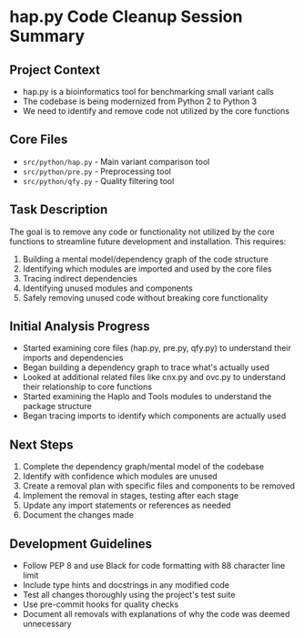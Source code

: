 # hap.py Code Cleanup Session Summary

## Project Context

- hap.py is a bioinformatics tool for benchmarking small variant calls
- The codebase is being modernized from Python 2 to Python 3
- We need to identify and remove code not utilized by the core functions

## Core Files

- `src/python/hap.py` - Main variant comparison tool
- `src/python/pre.py` - Preprocessing tool
- `src/python/qfy.py` - Quality filtering tool

## Task Description

The goal is to remove any code or functionality not utilized by the core functions to streamline future development and installation. This requires:

1. Building a mental model/dependency graph of the code structure
2. Identifying which modules are imported and used by the core files
3. Tracing indirect dependencies
4. Identifying unused modules and components
5. Safely removing unused code without breaking core functionality

## Initial Analysis Progress

- Started examining core files (hap.py, pre.py, qfy.py) to understand their imports and dependencies
- Began building a dependency graph to trace what's actually used
- Looked at additional related files like cnx.py and ovc.py to understand their relationship to core functions
- Started examining the Haplo and Tools modules to understand the package structure
- Began tracing imports to identify which components are actually used

## Next Steps

1. Complete the dependency graph/mental model of the codebase
2. Identify with confidence which modules are unused
3. Create a removal plan with specific files and components to be removed
4. Implement the removal in stages, testing after each stage
5. Update any import statements or references as needed
6. Document the changes made

## Development Guidelines

- Follow PEP 8 and use Black for code formatting with 88 character line limit
- Include type hints and docstrings in any modified code
- Test all changes thoroughly using the project's test suite
- Use pre-commit hooks for quality checks
- Document all removals with explanations of why the code was deemed unnecessary
